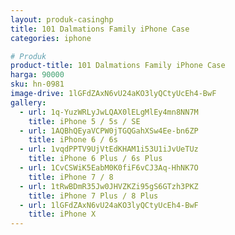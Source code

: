 ```yaml
---
layout: produk-casinghp
title: 101 Dalmations Family iPhone Case
categories: iphone

# Produk
product-title: 101 Dalmations Family iPhone Case
harga: 90000
sku: hn-0981
image-drive: 1lGFdZAxN6vU24aKO3lyQCtyUcEh4-BwF
gallery:
  - url: 1q-YuzWRLyJwLQAX0lELgMlEy4mn8NN7M
    title: iPhone 5 / 5s / SE
  - url: 1AQBhQEyaVCPW0jTGQGahXSw4Ee-bn6ZP
    title: iPhone 6 / 6s
  - url: 1vqdPPTV9UjVtEdKHAM1i53U1iJvUeTUz
    title: iPhone 6 Plus / 6s Plus
  - url: 1CvCSWiK5EabM0K0fiF6vCJ3Aq-HhNK7O
    title: iPhone 7 / 8
  - url: 1tRwBDmR35Jw0JHVZKZi95gS6GTzh3PKZ
    title: iPhone 7 Plus / 8 Plus
  - url: 1lGFdZAxN6vU24aKO3lyQCtyUcEh4-BwF
    title: iPhone X
---
```


